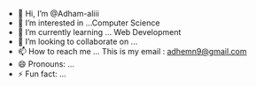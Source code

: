 - 👋 Hi, I’m @Adham-aliii
- 👀 I’m interested in ...Computer Science 
- 🌱 I’m currently learning ... Web Development
- 💞️ I’m looking to collaborate on ... 
- 📫 How to reach me ... This is my email : adhemn9@gmail.com
- 😄 Pronouns: ...
- ⚡ Fun fact: ...

<!---
Adham-aliii/Adham-aliii is a ✨ special ✨ repository because its `README.md` (this file) appears on your GitHub profile.
You can click the Preview link to take a look at your changes.
--->
